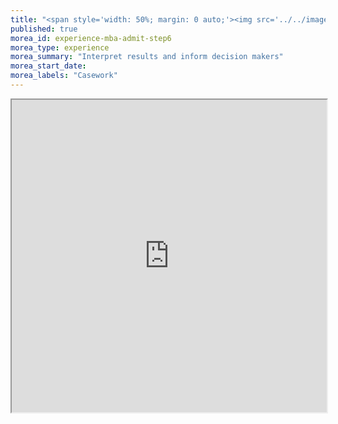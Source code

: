 ```yaml
---
title: "<span style='width: 50%; margin: 0 auto;'><img src='../../images/ProcessStep6.png' height='50px' width='auto'></img></span><span>Step 6: Interpret Data Analysis Results</span>"
published: true
morea_id: experience-mba-admit-step6
morea_type: experience
morea_summary: "Interpret results and inform decision makers"
morea_start_date: 
morea_labels: "Casework"
---
```

<iframe style="width: 100%; height: 500px;" src="https://docs.google.com/document/d/17SQFkp3SjKN2Mg-ugZ5fAMwwZTYCZmY2tUfsGZJMX7g/edit?tab=t.0">